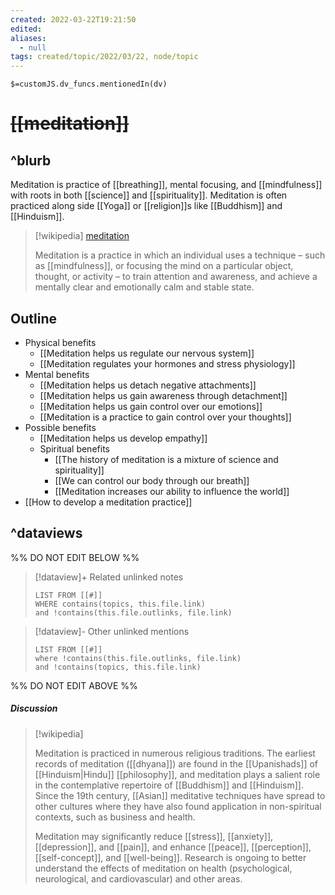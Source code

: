 ```yaml
---
created: 2022-03-22T19:21:50 
edited: 
aliases:
  - null
tags: created/topic/2022/03/22, node/topic
---
```

`$=customJS.dv_funcs.mentionedIn(dv)`

# <s class="topic-title">[[meditation]]</s>

## ^blurb

Meditation is practice of [[breathing]], mental focusing, and [[mindfulness]] with roots in both [[science]] and [[spirituality]].
Meditation is often practiced along side [[Yoga]] or [[religion]]s like [[Buddhism]] and [[Hinduism]].

> [!wikipedia] [meditation](https://en.wikipedia.org/wiki/Meditation)
> 
> Meditation is a practice in which an individual uses a technique – such as [[mindfulness]], or focusing the mind on a particular object, thought, or activity – to train attention and awareness, and achieve a mentally clear and emotionally calm and stable state.

## Outline

- Physical benefits
	- [[Meditation helps us regulate our nervous system]]
	- [[Meditation regulates your hormones and stress physiology]]
- Mental benefits
	- [[Meditation helps us detach negative attachments]]
	- [[Meditation helps us gain awareness through detachment]]
	- [[Meditation helps us gain control over our emotions]]
	- [[Meditation is a practice to gain control over your thoughts]]
- Possible benefits
	- [[Meditation helps us develop empathy]]
	- Spiritual benefits
		- [[The history of meditation is a mixture of science and spirituality]]
		- [[We can control our body through our breath]]
		- [[Meditation increases our ability to influence the world]]
- [[How to develop a meditation practice]]

## ^dataviews

%% DO NOT EDIT BELOW %%
> [!dataview]+ Related unlinked notes
> ```dataview
> LIST FROM [[#]]
> WHERE contains(topics, this.file.link)
> and !contains(this.file.outlinks, file.link)
> ```
 
> [!dataview]- Other unlinked mentions
> ```dataview
> LIST FROM [[#]]
> where !contains(this.file.outlinks, file.link)
> and !contains(topics, this.file.link)
> ```

%% DO NOT EDIT ABOVE %%

##### Discussion

> [!wikipedia]
> 
> Meditation is practiced in numerous religious traditions. The earliest records of meditation ([[dhyana]]) are found in the [[Upanishads]] of [[Hinduism|Hindu]] [[philosophy]], and meditation plays a salient role in the contemplative repertoire of [[Buddhism]] and [[Hinduism]]. Since the 19th century, [[Asian]] meditative techniques have spread to other cultures where they have also found application in non-spiritual contexts, such as business and health.
> 
> Meditation may significantly reduce [[stress]], [[anxiety]], [[depression]], and [[pain]], and enhance [[peace]], [[perception]], [[self-concept]], and [[well-being]]. Research is ongoing to better understand the effects of meditation on health (psychological, neurological, and cardiovascular) and other areas.
>
